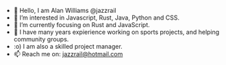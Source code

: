 - 👋 Hello, I am Alan Williams @jazzrail
- 👀 I’m interested in Javascript, Rust, Java, Python and CSS.
- 🌱 I’m currently focusing on Rust and JavaScript.
- 💞️ I have many years expierience working on sports projects, and helping community groups.
- :o) I am also a skilled project manager.
- 📫 Reach me on: jazzrail@hotmail.com

<!---
jazzrail/jazzrail is a ✨ special ✨ repository because its `README.md` (this file) appears on your GitHub profile.
You can click the Preview link to take a look at your changes.
--->
